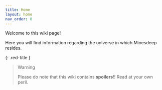 ```yaml
---
title: Home
layout: home
nav_order: 0
---
```


Welcome to this wiki page!

Here you will find information regarding the universe in which Minesdeep resides.

{: .red-title }
> Warning
>
> Please do note that this wiki contains **spoilers**!! Read at your own peril.
